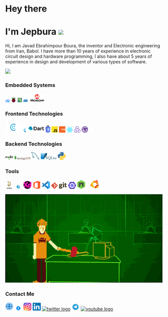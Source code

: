 <h1 align="left">Hey there</h1>
<h1 align="left">I'm Jepbura <img src="https://media.giphy.com/media/hvRJCLFzcasrR4ia7z/giphy.gif" width="25px"></h1>

<p>Hi, I am Javad Ebrahimpour Boura, the inventor and Electronic engineering from Iran, Babol. I have more than 10 years of experience in electronic circuit design and hardware programming, I also have about 5 years of experience in design and development of various types of software.</p>

![](https://komarev.com/ghpvc/?username=asabeneh&color=green)

### Embedded Systems

<div>
  <img src ="/assets/images/st.png" alt="st logo" width="3%" title='ST'/>
  <img src ="/assets/images/raspberry.png" alt="raspberry logo" width="3%" title='Raspberry Pi'/>
  <img src ="/assets/images/arduino.png" alt="arduino logo" width="3%" title='Arduino'/>
  <img src ="/assets/images/atmel.png" alt="atmel logo" width="3%" title='Atmel'/>
  <img src ="/assets/images/microchip.png" alt="microchip logo" width="10%" title='Microchip'/>
<div> 
  
### Frontend Technologies

<div>
  <img src ="/assets/images/c.png" alt="c logo" width="10%" title='C'/>
  <img src ="/assets/images/flutter.png" alt="flutter logo" width="3%" title='Flutter'/>
  <img src ="/assets/images/dart.png" alt="dart logo" width="10%" title='Dart'/>
  <img src ="/assets/images/css-3.svg" alt="CSS3 logo" width="3%" title='CSS3'/>
  <img src ="/assets/images/javascript.svg" alt="JavaScript logo" width="4%" title='JavaScript'/>
  <img src ="/assets/images/es6.svg" alt="ES6 logo" width="4%" title='ES6'/>
  <img src ="/assets/images/react.svg" alt="react logo" width="4%" title='React'/>
  <img src ="/assets/images/redux.svg" alt="redux logo" width="4%" title='Redux'/>
  <img src ="/assets/images/gatsby.svg" alt="Gatsby logo" width="4%" title='Gatsby'/>
<div> 
  
### Backend Technologies

<div>
  <img src ="/assets/images/nodejs.svg" alt="Node logo" width="5%" title='Nodejs'/>
  <img src ="/assets/images/mongodb.svg" alt="D3 logo" width="10%" title='MongoDB'/>
  <img src ="/assets/images/mysql.svg" alt="mysql logo" width="5%" title='MYSQL'/>
  <img src ="/assets/images/sqlite.svg" alt="sqlite logo" width="10%" title='sqlite'/>
  <img src ="/assets/images/python.svg" alt="Python logo" width="5%" title='Python'/>
</div>

### Tools

<div>
  <img src ="/assets/images/altium.png" alt="altium logo" width="5%" title='Altium Designer '/>
  <img src ="/assets/images/mx.png" alt="mx logo" width="5%" title='Cube MX'/>
  <img src ="/assets/images/xd.png" alt="xd logo" width="5%" title='XD'/>
  <img src ="/assets/images/office.png" alt="VS Code logo" width="5%" title='Office'/>
  <img src ="/assets/images/visual-studio-code.svg" alt="VS Code logo" width="5%" title='Visual Studio Code'/>
  <img src ="/assets/images/git.svg" alt="Git logo" width="10%" title='Git'/>
  <img src ="/assets/images/eslint.svg" alt="ESLint logo" width="5%" title='ESLint'/>
  <img src ="/assets/images/nodemon.svg" alt="Nodemon logo" width="5%" title='Nodemon'/> 
  <img src ="/assets/images/ubuntu.png" alt="ubuntu logo" width="10%" title='Ubuntu'/> 
</div>
  
![](/assets/gif/p.gif)

### Contact Me
  
<div>
<a href="https://www.jepbura.ir" target="_blank"><img src ="/assets/images/web.png" alt="ubuntu logo" width="5%" title='www.jepbura.ir'/></a>
<a href="https://www.facebook.com/jepbura" target="_blank"><img src ="/assets/images/facebook.png" alt="facebook logo" width="5%" title='Facebook'/></a>
<a href="https://www.instagram.com/jepbura" target="_blank"><img src ="/assets/images/instagram.png" alt="instagram logo" width="5%" title='Instagram'/></a>
<a href="https://www.linkedin.com/in/jepbura" target="_blank"><img src ="/assets/images/linkedin.png" alt="linkedin logo" width="5%" title='Linkedin'/></a>
<a href="https://twitter.com/jepbura" target="_blank"><img src ="/assets/images/twitter.png" alt="twitter logo" width="5%" title='Twitter'/></a>
<a href="https://t.me/jepbura" target="_blank"><img src ="/assets/images/telegram.png" alt="telegram logo" width="5%" title='Telegram'/></a>
<a href="https://www.youtube.com/channel/UCAuHfV-1WFEO_rKogAXzKmw" target="_blank"><img src ="/assets/images/youtube.png" alt="youtube logo" width="5%" title='Youtube'/></a>
</div>
  
<!---
- [Website](https://www.jepbura.ir "www.jepbura.ir")

<img height="180em" src="https://github-readme-stats.vercel.app/api?username=jepbura&show_icons=true&hide_border=true&&count_private=true&include_all_commits=true" />
![visitors](https://visitor-badge.glitch.me/badge?page_id=page.id)

--->
